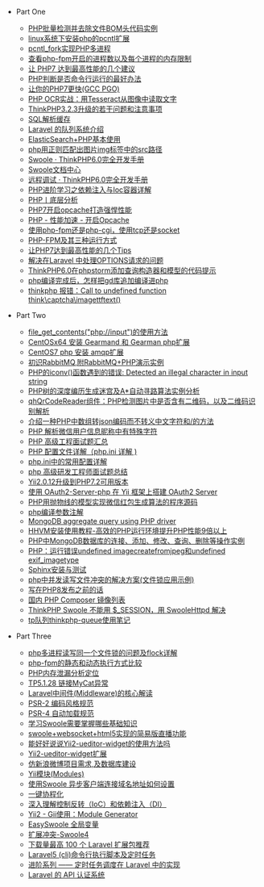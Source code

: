  - Part One
     - <A HREF="http://www.jb51.net/article/49871.htm"  >PHP批量检测并去除文件BOM头代码实例</A>
     - <A HREF="http://blog.csdn.net/u013372487/article/details/51994898"  >linux系统下安装php的pcntl扩展 </A>
     - <A HREF="http://blog.csdn.net/samxx8/article/details/11138189"  >pcntl_fork实现PHP多进程 </A>
     - <A HREF="http://www.cnblogs.com/terryguan/p/6599788.html"  >查看php-fpm开启的进程数以及每个进程的内存限制 </A>
     - <A HREF="http://blog.jobbole.com/95657/"  >让 PHP7 达到最高性能的几个建议 </A>
     - <A HREF="http://blog.csdn.net/zhulike2011/article/details/46944459"  >PHP判断是否命令行运行的最好办法 </A>
     - <A HREF="http://www.laruence.com/2015/06/19/3063.html"  >让你的PHP7更快(GCC PGO) </A>
     - <A HREF="http://www.tuicool.com/articles/3e67nqz"  >PHP OCR实战：用Tesseract从图像中读取文字 </A>
     - <A HREF="http://www.thinkphp.cn/topic/26803.html"  >ThinkPHP3.2.3升级的若干问题和注意事项</A>
     - <A HREF="http://document.thinkphp.cn/manual_3_2.html#sql_build_cache" >SQL解析缓存</A>
     - <A HREF="https://docs.golaravel.com/docs/5.4/queues/#supervisor-configuration" >Laravel 的队列系统介绍  </A>
     - <A HREF="https://www.jianshu.com/p/b54558a4aa34"  >ElasticSearch+PHP基本使用 </A>
     - <A HREF="https://www.cnblogs.com/rxbook/p/6728911.html"  >php用正则匹配出图片img标签中的src路径 </A>
     - <A HREF="https://www.kancloud.cn/manual/thinkphp6_0/1359700"  >Swoole · ThinkPHP6.0完全开发手册</A>
     - <A HREF="https://wiki.swoole.com/wiki/"  >Swoole文档中心</A>
     - <A HREF="https://www.kancloud.cn/manual/thinkphp6_0/1037622"  >远程调试 · ThinkPHP6.0完全开发手册</A>
     - <A HREF="https://www.jb51.net/article/163391.htm"  >PHP进阶学习之依赖注入与Ioc容器详解 </A>
     - <A HREF="https://mp.weixin.qq.com/s/8WlLZWbm6Nsl_Ij3soUrgQ"  >PHP丨底层分析</A>
     - <A HREF="https://www.cnblogs.com/lamp01/p/8985068.html"  >PHP7开启opcache打造强悍性能 </A>
     - <A HREF="https://www.jianshu.com/p/582b683a26a2"  >PHP - 性能加速 - 开启Opcache </A>
     - <A HREF="https://www.jianshu.com/p/b430d0abad0e"  >使用php-fpm还是php-cgi，使用tcp还是socket </A>
     - <A HREF="https://blog.csdn.net/njrclj/article/details/85062459"  >PHP-FPM及其三种运行方式 </A>
     - <A HREF="http://www.laruence.com/2015/12/04/3086.html"  >让PHP7达到最高性能的几个Tips </A>
     - <A HREF="https://www.jb51.net/article/171678.htm"  >解决在Laravel 中处理OPTIONS请求的问题 </A>
     - <A HREF="https://www.cnblogs.com/super-zhangkun/p/12341690.html"  >ThinkPHP6.0在phpstorm添加查询构造器和模型的代码提示  </A>
     - <A HREF="https://zhidao.baidu.com/question/320160670.html"  >php编译完成后，怎样把gd库追加编译进php </A>
     - <A HREF="https://blog.csdn.net/crazy22222/article/details/82791194"  >thinkphp 报错：Call to undefined function think\captcha\imagettftext()  </A>
    
    
 - Part Two
     - <A HREF="http://www.kuitao8.com/20140727/2867.shtml"  >file_get_contents("php://input")的使用方法 </A>
     - <A HREF="http://www.cnblogs.com/jicki/p/5546925.html"  >CentOSx64 安装 Gearmand 和 Gearman php扩展  </A>
     - <A HREF="https://www.cnblogs.com/8000cabbage/p/7791670.html"  >CentOS7 php 安装 amqp扩展 </A>
     - <A HREF="https://www.cnblogs.com/miketwais/p/RabbitMQ.html"  >初识RabbitMQ,附RabbitMQ+PHP演示实例 </A>
     - <A HREF="https://blog.csdn.net/eric6/article/details/5899914"  >PHP的iconv()函数遇到的错误: Detected an illegal character in input string </A>
     - <A HREF="https://www.jb51.net/article/61937.htm" >PHP树的深度编历生成迷宫及A*自动寻路算法实例分析 </A>
     - <A HREF="http://www.vephp.com/jiaocheng/168.html"  >qhQrCodeReader组件：PHP检测图片中是否含有二维码，以及二维码识别解析 </A>
     - <A HREF="https://9iphp.com/web/php/761.html"  >介绍一种PHP中数组转json编码而不转义中文字符和/的方法 </A>
     - <A HREF="https://www.v2ex.com/t/498336"  >PHP 解析微信用户信息昵称中有特殊字符</A>
     - <A HREF="https://learnku.com/articles/20714"  >PHP 高级工程面试题汇总 </A>
     - <A HREF="https://www.cnblogs.com/laowenBlog/p/6067800.html"  >PHP 配置文件详解（php.ini 详解 )  </A>
     - <A HREF="http://www.php.cn/php-weizijiaocheng-390988.html"  >php.ini中的常用配置详解 </A>
     - <A HREF="https://www.cnblogs.com/wangzhaobo/articles/9205371.html"  >php 高级研发工程师面试题总结 </A>
     - <A HREF="https://www.jianshu.com/p/06647c92121b"  >Yii2.0.12升级到PHP7.2可用版本 </A>
     - <A HREF="http://www.cnblogs.com/rereadyou/p/3448381.html"  >使用 OAuth2-Server-php 在 Yii 框架上搭建 OAuth2 Server </A>
     - <A HREF="https://www.cnblogs.com/hanyouchun/p/5074923.html"  >PHP用抛物线的模型实现微信红包生成算法的程序源码 </A>
     - <A HREF="http://www.cnblogs.com/hubing/p/3735452.html"  >php编译参数注解 </A>
     - <A HREF="http://bighow.org/3796532-MongoDB_aggregate_query_using_PHP_driver.html" >MongoDB aggregate query using PHP driver </A>
     - <A HREF="https://www.freehao123.com/hhvm-php/"  >HHVM安装使用教程-高效的PHP运行环境提升PHP性能9倍以上 </A>
     - <A HREF="http://www.jb51.net/article/51601.htm"  >PHP中MongoDB数据库的连接、添加、修改、查询、删除等操作实例 </A>
     - <A HREF="http://blog.csdn.net/iefreer/article/details/18876707"  >PHP：运行错误undefined imagecreatefromjpeg和undefined exif_imagetype </A>
     - <A HREF="http://v.youku.com/v_show/id_XNDI5NjQzNDI0.html"  >Sphinx安装与测试 </A>
     - <A HREF="https://www.cnblogs.com/wellsoho/p/5166467.html"  >php中并发读写文件冲突的解决方案(文件锁应用示例) </A>
     - <A HREF="https://mp.weixin.qq.com/s?__biz=MzIwNDExMjIzNA==&mid=2650183029&idx=1&sn=ce0a679f0d2c3f8f583f72ed82528e0e&scene=21#wechat_redirect"  >写在PHP8发布之前的话</A>
     - <A HREF="https://cloud.tencent.com/developer/article/1464303"  >国内 PHP Composer 镜像列表 </A>
     - <A HREF="https://www.v2ex.com/t/548818"  >ThinkPHP Swoole 不能用 $_SESSION，用 SwooleHttpd 解决</A>
     - <A HREF="https://blog.csdn.net/qq_33854340/article/details/100159624"  >tp队列thinkphp-queue使用笔记 </A>
    
    
 - Part Three
     - <A HREF="https://blog.csdn.net/zhang197093/article/details/52216081"  > php多进程读写同一个文件锁的问题及flock详解 </A>
     - <A HREF="https://blog.csdn.net/ycdyx/article/details/50787349"  > php-fpm的静态和动态执行方式比较 </A>
     - <A HREF="https://www.cnblogs.com/yuanwanli/p/13060340.html"  >PHP内存泄漏分析定位 </A>
     - <A HREF="http://www.thinkphp.cn/topic/59886.html" >TP5.1.28 链接MyCat异常 </A>
     - <A HREF="https://www.php.cn/php-weizijiaocheng-386474.html"  >Laravel中间件(Middleware)的核心解读 </A>
     - <A HREF="https://learnku.com/docs/psr/psr-2-coding-style-guide/1606"  >PSR-2 编码风格规范 </A>
     - <A HREF="https://learnku.com/docs/psr/psr-4-autoloader/1608"  >PSR-4 自动加载规范 </A>
     - <A HREF="https://wiki.swoole.com/wiki/page/487.html" >学习Swoole需要掌握哪些基础知识 </A>
     - <A HREF="https://blog.csdn.net/TiaoZhanJi_Xian/article/details/70861156"  >swoole+websocket+html5实现的简易版直播功能 </A>
     - <A HREF="http://www.yiichina.com/question/1077"  >能好好说说Yii2-ueditor-widget的使用方法吗</A>
     - <A HREF="http://www.yiichina.com/extension/342"  >Yii2-ueditor-widget扩展</A>
     - <A HREF="http://www.cnblogs.com/javawebsoa/archive/2013/05/30/3108976.html"  >仿新浪微博项目需求,及数据库建设 </A>
     - <A HREF="http://www.yiibai.com/yii2/yii_modules.html"  >Yii模块(Modules) </A>
     - <A HREF="https://group.swoole.com/question/107083"  >使用Swoole 异步客户端连接域名地址如何设置</A>
     - <A HREF="https://wiki.swoole.com/#/runtime"  >一键协程化 </A>
     - <A HREF="http://laravelacademy.org/post/769.html"  >深入理解控制反转（IoC）和依赖注入（DI）</A>
     - <A HREF="https://blog.csdn.net/bomb_2002/article/details/51577793"  >Yii2 - Gii使用：Module Generator </A>
     - <A HREF="https://www.easyswoole.com/Cn/HttpServer/global.html"  >EasySwoole 全局变量</A>
     - <A HREF="https://wiki.swoole.com/#/getting_started/extension"  >扩展冲突-Swoole4</A>
     - <A HREF="http://www.tuicool.com/articles/vyIRBbB"  >下载量最高 100 个 Laravel 扩展包推荐 </A>
     - <A HREF="http://blog.csdn.net/glovenone/article/details/52438239"  >Laravel5 (cli)命令行执行脚本及定时任务 </A>
     - <A HREF="https://laravelacademy.org/post/8484.html"  >进阶系列 —— 定时任务调度在 Laravel 中的实现 </A>
     - <A HREF="https://d.laravel-china.org/docs/5.4/passport#password-grant-tokens"  >Laravel 的 API 认证系统 </A>
    
    
